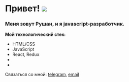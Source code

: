 # Привет! <img src="https://samafricaonline.com/sam_pay/public/assets/images/wave.gif"/>


### Меня зовут Рушан, и я javascript-разработчик.

**Мой технологический стек:**
* HTML/CSS
* JavaScript
* React, Redux
*
*

Связаться со мной: [telegram](https://t.me/Rushan_Bil), [email](Rushan.bil@gmail.com)
